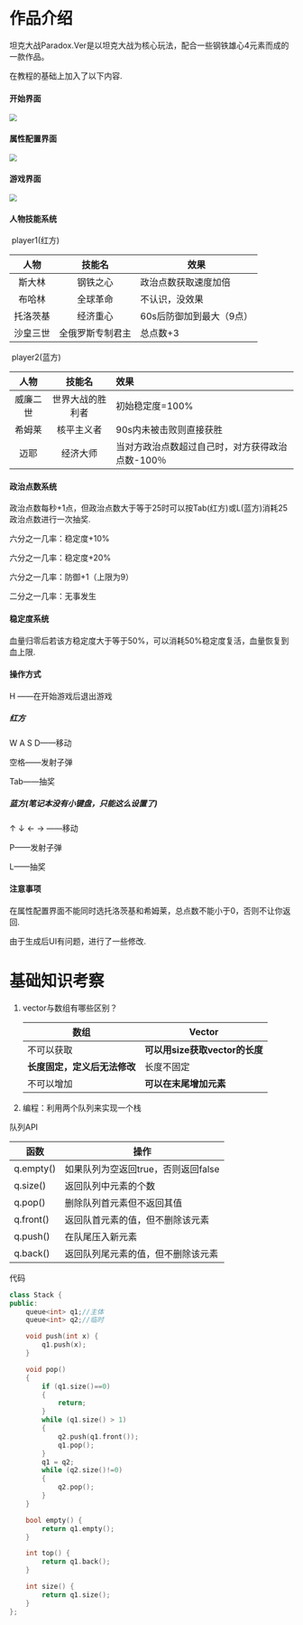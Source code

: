 # 作品介绍

坦克大战Paradox.Ver是以坦克大战为核心玩法，配合一些钢铁雄心4元素而成的一款作品。

在教程的基础上加入了以下内容.

#### 开始界面

<img src="http://test.l-snow.com/TankWar/Lily_Screenshot_1639195351.png" style="zoom:80%;" />

#### 属性配置界面

<img src="http://test.l-snow.com/TankWar/Lily_Screenshot_1639195364.png" style="zoom: 80%;" />

#### 游戏界面

<img src="http://test.l-snow.com/TankWar/Lily_Screenshot_1639199684.png" style="zoom:80%;" />

#### 人物技能系统

​	player1(红方)

|   人物   |      技能名      | 效果                     |
| :------: | :--------------: | ------------------------ |
|  斯大林  |     钢铁之心     | 政治点数获取速度加倍     |
|  布哈林  |     全球革命     | 不认识，没效果           |
| 托洛茨基 |     经济重心     | 60s后防御加到最大（9点） |
| 沙皇三世 | 全俄罗斯专制君主 | 总点数+3                 |

​	player2(蓝方)

|   人物   |      技能名      | 效果                                             |
| :------: | :--------------: | :----------------------------------------------- |
| 威廉二世 | 世界大战的胜利者 | 初始稳定度=100%                                  |
|  希姆莱  |    核平主义者    | 90s内未被击败则直接获胜                          |
|   迈耶   |     经济大师     | 当对方政治点数超过自己时，对方获得政治点数-100％ |

#### 政治点数系统

政治点数每秒+1点，但政治点数大于等于25时可以按Tab(红方)或L(蓝方)消耗25政治点数进行一次抽奖.

六分之一几率：稳定度+10%

六分之一几率：稳定度+20%

六分之一几率：防御+1（上限为9）

二分之一几率：无事发生

#### 稳定度系统

血量归零后若该方稳定度大于等于50%，可以消耗50%稳定度复活，血量恢复到血上限.

#### 操作方式

H ——在开始游戏后退出游戏

##### 红方

W A S D——移动

空格——发射子弹

Tab——抽奖

##### 蓝方(笔记本没有小键盘，只能这么设置了)

↑ ↓ ← → ——移动

P——发射子弹

L——抽奖

#### 注意事项

在属性配置界面不能同时选托洛茨基和希姆莱，总点数不能小于0，否则不让你返回.

由于生成后UI有问题，进行了一些修改.



# 基础知识考察

1. vector与数组有哪些区别？

   | 数组                         | Vector                         |
   | ---------------------------- | ------------------------------ |
   | 不可以获取                   | **可以用size获取vector的长度** |
   | **长度固定，定义后无法修改** | 长度不固定                     |
   | 不可以增加                   | **可以在末尾增加元素**         |

   

2. 编程：利用两个队列来实现一个栈

队列API

| 函数      | 操作                                |
| --------- | ----------------------------------- |
| q.empty() | 如果队列为空返回true，否则返回false |
| q.size()  | 返回队列中元素的个数                |
| q.pop()   | 删除队列首元素但不返回其值          |
| q.front() | 返回队首元素的值，但不删除该元素    |
| q.push()  | 在队尾压入新元素                    |
| q.back()  | 返回队列尾元素的值，但不删除该元素  |

代码

```c++
class Stack {
public:
	queue<int> q1;//主体
	queue<int> q2;//临时

	void push(int x) {
		q1.push(x);
	}

	void pop()
	{
		if (q1.size()==0)
		{
			return;
		}
		while (q1.size() > 1)
		{
			q2.push(q1.front());
			q1.pop();
		}
		q1 = q2;
		while (q2.size()!=0)
		{
			q2.pop();
		}
	}

	bool empty() {
		return q1.empty();
	}

	int top() {
		return q1.back();
	}

	int size() {
		return q1.size();
	}
};
```


